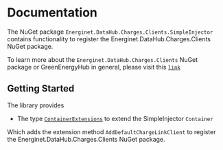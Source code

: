 # Documentation

The NuGet package `Energinet.DataHub.Charges.Clients.SimpleInjector` contains functionality to register the Energinet.DataHub.Charges.Clients NuGet package.

To learn more about the `Energinet.DataHub.Charges.Clients` NuGet package or GreenEnergyHub in general, please visit this [`link`](https://www.nuget.org/packages/Energinet.DataHub.Charges.Clients/)

## Getting Started

The library provides

- The type [`ContainerExtensions`](https://github.com/Energinet-DataHub/geh-charges/blob/main/source/Energinet.Charges.Libraries/source/Energinet.DataHub.Charges.Clients.SimpleInjector/ContainerExtensions.cs) to extend the SimpleInjector `Container`

Which adds the extension method `AddDefaultChargeLinkClient` to register the Energinet.DataHub.Charges.Clients NuGet package.

